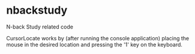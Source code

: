 # nbackstudy
N-back Study related code

CursorLocate works by (after running the console application) placing the mouse in the desired location and pressing the '1' key on the keyboard.
